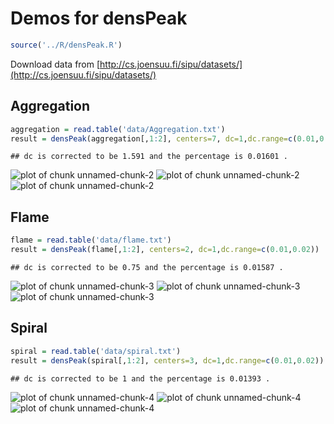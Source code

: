 Demos for densPeak
==================


```r
source('../R/densPeak.R')
```

Download data from [http://cs.joensuu.fi/sipu/datasets/](http://cs.joensuu.fi/sipu/datasets/)

## Aggregation


```r
aggregation = read.table('data/Aggregation.txt')
result = densPeak(aggregation[,1:2], centers=7, dc=1,dc.range=c(0.01,0.02))
```

```
## dc is corrected to be 1.591 and the percentage is 0.01601 .
```

![plot of chunk unnamed-chunk-2](figure/unnamed-chunk-21.png) ![plot of chunk unnamed-chunk-2](figure/unnamed-chunk-22.png) ![plot of chunk unnamed-chunk-2](figure/unnamed-chunk-23.png) 

## Flame


```r
flame = read.table('data/flame.txt')
result = densPeak(flame[,1:2], centers=2, dc=1,dc.range=c(0.01,0.02))
```

```
## dc is corrected to be 0.75 and the percentage is 0.01587 .
```

![plot of chunk unnamed-chunk-3](figure/unnamed-chunk-31.png) ![plot of chunk unnamed-chunk-3](figure/unnamed-chunk-32.png) ![plot of chunk unnamed-chunk-3](figure/unnamed-chunk-33.png) 

## Spiral


```r
spiral = read.table('data/spiral.txt')
result = densPeak(spiral[,1:2], centers=3, dc=1,dc.range=c(0.01,0.02))
```

```
## dc is corrected to be 1 and the percentage is 0.01393 .
```

![plot of chunk unnamed-chunk-4](figure/unnamed-chunk-41.png) ![plot of chunk unnamed-chunk-4](figure/unnamed-chunk-42.png) ![plot of chunk unnamed-chunk-4](figure/unnamed-chunk-43.png) 
